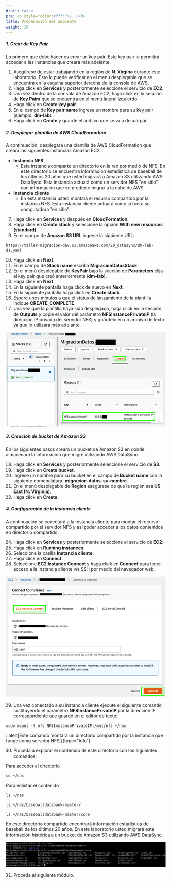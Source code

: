 ```yaml
---
draft: false
pre: <b style="color:#fff;">1. </b>
title: Preparación del ambiente
weight: 10
---
```

##### 1. Crear de Key Pair

Lo primero que debe hacer es crear un key pair. Este key pair le permitirá acceder a las instancias que creará más adelante.

1. Asegúrese de estar trabajando en la región de **N. Virgina** durante este laboratorio. Esto lo puede verificar en el menú desplegable que se encuentra en la esquina superior derecha de la consola de AWS.
2. Haga click en **Services** y posteriormente seleccione el servicio de **EC2**.
3. Una vez dentro de la consola de Amazon EC2, haga click en la sección de **Key Pairs** que se encuentra en el menú lateral izquierdo.
4. Haga click en **Create key pair**.
5. En el campo de **Key pair name** ingrese un nombre para su key pair (ejemplo: **dm-lab**).
6. Haga click en **Create** y guarde el archivo que se va a descargar.


##### 2. Desplegar plantilla de AWS CloudFormation

A continuación, desplegará una plantilla de AWS CloudFormation que creará las siguientes instancias Amazon EC2:

- **Instancia NFS**
    - Esta instancia comparte un directorio en la red por medio de NFS. En este directorio se encuentra información estadística de baseball de los últimos 20 años que usted migrará a Amazon S3 utilizando AWS DataSync. Esta instancia actuará como un servidor NFS "en sitio" con información que se predente migrar a la nube de AWS.
- **Instancia cliente**
    - En esta instancia usted montará el recurso compartido por la instancia NFS. Esta instancia cliente actuará como si fuera su computadora "en sitio".

7. Haga click en **Services** y después en **CloudFormation**.
8. Haga click en **Create stack** y seleccione la opción **With new resources (standard)**.
9.    En el campo de **Amazon S3 URL** ingrese la siguiente URL: 

```
https://taller-migracion-dev.s3.amazonaws.com/20_datasync/dm-lab-ds.yaml
```

10.    Haga click en **Next**.
11.    En el campo de **Stack name** escriba **MigracionDatosStack**.
12.    En el menú desplegable de **KeyPair** bajo la sección de **Parameters** elija el key pair que creó anteriormente (**dm-lab**).
13.    Haga click en **Next**.
14.    En la siguiente pantalla haga click de nuevo en **Next**.
15.    En la siguiente pantalla haga click en **Create stack**.
16.    Espere unos minutos a que el status de lanzamiento de la plantilla indique **CREATE_COMPLETE**.
17.    Una vez que la plantilla haya sido desplegada, haga click en la sección de **Outputs** y copie el valor del parámetro **NFSInstancePrivateIP** (la dirección IP privada del servidor NFS) y guárdelo en un archivo de texto ya que lo utilizará más adelante.

![Outputs](/static/images/ds/outputs.png)


##### 3. Creación de bucket de Amazon S3

En los siguientes pasos creará un bucket de Amazon S3 en donde almacenará la información que migre utilizando AWS DataSync.

18. Haga click en **Services** y posteriormente seleccione el servicio de **S3**.
19. Haga click en **Create bucket**.
20. Ingrese un nombre para su bucket en el campo de **Bucket name** con la siguiente nomenclatura: 
**migracion-datos-su-nombre**.
21. En el menú desplegable de **Region** asegúrese de que la región sea **US East (N. Virginia)**.
22. Haga click en **Create**.

##### 4. Configuración de la instancia cliente

A continuación se conectará a la instancia cliente para montar el recurso compartido por el servidor NFS y así poder acceder a los datos contenidos en directorio compartido.

24. Haga click en **Services** y posteriormente seleccione el servicio de **EC2**.
25. Haga click en **Running instances**.
26. Seleccione la casilla  **Instancia cliente**.
27. Haga click en **Connect**.
28. Seleccione **EC2 Instance Connect** y haga click en **Connect** para tener acceso a la instancia cliente vía SSH por medio del navegador web.

![Connect to Linux Server](/static/images/ds/conectarec2.png)

29. Una vez conectado a su instancia cliente ejecute el siguiente comando sustituyendo el parámetro **NFSInstancePrivateIP** por la dirección IP correspondiente que guardó en el editor de texto:

```
sudo mount -t nfs NFSInstancePrivateIP:/mnt/nfs ~/nas
```
::alert[Este comando montará un directorio compartido por la instancia que funge como servidor NFS.]{type="info"}

30. Proceda a explorar el contenido de este directorio con los siguientes comandos:

Para acceder al directorio
```
cd ~/nas
```

Para enlistar el contenido
```
ls ~/nas
```
```
ls ~/nas/baseballdatabank-master/
```
```
ls ~/nas/baseballdatabank-master/core
```

En este directorio compartido encontrará información estadística de baseball de los últimos 20 años. En este laboratorio usted migrará esta información histórica a un bucket de Amazon S3 utilizando AWS DataSync.

![EC2 CLI](/static/images/ds/explorenfs.png)

31. Proceda al siguiente módulo.